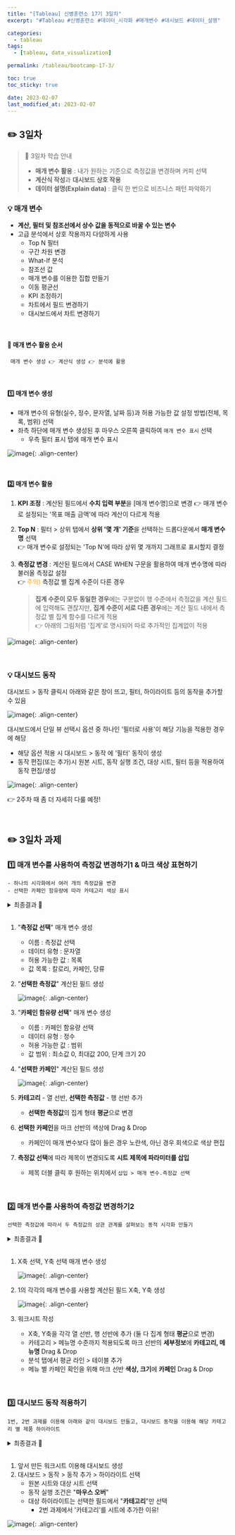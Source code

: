 ```yaml
---
title: "[Tableau] 신병훈련소 17기 3일차"
excerpt: "#Tableau #신병훈련소 #데이터_시각화 #매개변수 #대시보드 #데이터_설명"

categories:
  - tableau
tags:
  - [tableau, data_visualization]

permalink: /tableau/bootcamp-17-3/

toc: true
toc_sticky: true

date: 2023-02-07
last_modified_at: 2023-02-07
---
```


##  ✏️ 3일차

> 📖 3일차 학습 안내  
> - **매개 변수 활용** : 내가 원하는 기준으로 측정값을 변경하며 커피 선택
> - **계산식 작성**과 **대시보드 상호 작용**
> - **데이터 설명(Explain data)** : 클릭 한 번으로 비즈니스 패턴 파악하기


### 💡 매개 변수

- **계산, 필터 및 참조선에서 상수 값을 동적으로 바꿀 수 있는 변수**
- 고급 분석에서 상호 작용까지 다양하게 사용
  - Top N 필터
  - 구간 차원 변경
  - What-If 분석
  - 참조선 값
  - 매개 변수를 이용한 집합 만들기
  - 이동 평균선
  - KPI 조정하기
  - 차트에서 필드 변경하기
  - 대시보드에서 차트 변경하기

<br>

#### 👀 매개 변수 활용 순서

``` 
 매개 변수 생성 👉 계산식 생성 👉 분석에 활용 
```

<br>

#### 1️⃣ 매개 변수 생성

- 매개 변수의 유형(실수, 정수, 문자열, 날짜 등)과 허용 가능한 값 설정 방법(전체, 목록, 범위) 선택
- 좌측 하단에 매개 변수 생성된 후 마우스 오른쪽 클릭하여 `매개 변수 표시` 선택
  - 우측 필터 표시 탭에 매개 변수 표시

![image](/assets/images/posts_img/tableau_bootcamp/day3/20230207_tableau_bootcamp_17_3_1.png){: .align-center}

<br>

#### 2️⃣ 매개 변수 활용

1. **KPI 조정** : 계산된 필드에서 **수치 입력 부분**을 [매개 변수명]으로 변경
    👉 매개 변수로 설정되는 '목표 매출 금액'에 따라 계산이 다르게 적용
2. **Top N** : 필터 > 상위 탭에서 **상위 '몇 개' 기준**을 선택하는 드롭다운에서 **매개 변수명** 선택    
    👉 매개 변수로 설정되는 'Top N'에 따라 상위 몇 개까지 그래프로 표시할지 결정
3. **측정값 변경** : 계산된 필드에서 CASE WHEN 구문을 활용하여 매개 변수명에 따라 불러올 측정값 설정  
    👉 <span style="color:orange">주의)</span> 측정값 별 집계 수준이 다른 경우   
   
   > **집계 수준이 모두 동일한 경우**에는 구분없이 행 수준에서 측정값을 계산 필드에 입력해도 괜찮지만,
   > **집계 수준이 서로 다른 경우**에는 계산 필드 내에서 측정값 별 집계 함수를 다르게 적용  
   > 👉 아래의 그림처럼 '집계'로 명시되어 따로 추가적인 집계없이 적용
          
![image](/assets/images/posts_img/tableau_bootcamp/day3/20230207_tableau_bootcamp_17_3_2.png){: .align-center}
 
<br>


### 💡 대시보드 동작

대시보드 > 동작 클릭시 아래와 같은 창이 뜨고, 필터, 하이라이트 등의 동작을 추가할 수 있음

![image](/assets/images/posts_img/tableau_bootcamp/day3/20230207_tableau_bootcamp_17_3_3.png){: .align-center}

대시보드에서 단일 뷰 선택시 옵션 중 하나인 '필터로 사용'이 해당 기능을 적용한 경우에 해당  
- 해당 옵션 적용 시 대시보드 > 동작 에 '필터' 동작이 생성
- 동작 편집(또는 추가)시 원본 시트, 동작 실행 조건, 대상 시트, 필터 등을 적용하여 동작 편집/생성

![image](/assets/images/posts_img/tableau_bootcamp/day3/20230207_tableau_bootcamp_17_3_4.png){: .align-center}

👉 2주차 때 좀 더 자세히 다룰 예정!


<br>

##  ✏️ 3일차 과제


### 1️⃣ 매개 변수를 사용하여 측정값 변경하기1 & 마크 색상 표현하기

```
- 하나의 시각화에서 여러 개의 측정값을 변경
- 선택한 카페인 함유량에 따라 카테고리 색상 표시
```

<details>
<summary>최종결과 🌈</summary>
<div markdown="1">       

![image](/assets/images/posts_img/tableau_bootcamp/day3/20230207_tableau_bootcamp_17_3_7.png){: .align-center}  

</div>
</details>

<br>

1. "**측정값 선택**" 매개 변수 생성
      - 이름 : 측정값 선택
      - 데이터 유형 : 문자열
      - 허용 가능한 값 : 목록     
      - 값 목록 : 칼로리, 카페인, 당류 
2. "**선택한 측정값**" 계산된 필드 생성

   ![image](/assets/images/posts_img/tableau_bootcamp/day3/20230207_tableau_bootcamp_17_3_5.png){: .align-center}

3. "**카페인 함유량 선택**" 매개 변수 생성
      - 이름 : 카페인 함유량 선택
      - 데이터 유형 : 정수
      - 허용 가능한 값 : 범위
      - 값 범위 : 최소값 0, 최대값 200, 단계 크기 20

4. "**선택한 카페인**" 계산된 필드 생성  

   ![image](/assets/images/posts_img/tableau_bootcamp/day3/20230207_tableau_bootcamp_17_3_6.png){: .align-center}

5. **카테고리** - 열 선반, **선택한 측정값** - 행 선반 추가
   - **선택한 측정값**의 집계 형태 **평균**으로 변경
6. **선택한 카페인**을 마크 선반의 색상에 Drag & Drop
   - 카페인이 매개 변수보다 많이 들은 경우 노란색, 아닌 경우 회색으로 색상 편집
7. **측정값 선택**에 따라 제목이 변경되도록 **시트 제목에 파라미터를 삽입**
    - 제목 더블 클릭 후 원하는 위치에서 `삽입 > 매개 변수.측정값 선택`

<br>

### 2️⃣ 매개 변수를 사용하여 측정값 변경하기2

```
선택한 측정값에 따라서 두 측정값의 상관 관계를 살펴보는 동적 시각화 만들기
```

<details>
<summary>최종결과 🌈</summary>
<div markdown="1">       

![image](/assets/images/posts_img/tableau_bootcamp/day3/20230207_tableau_bootcamp_17_3_10.png){: .align-center}  

</div>
</details>

<br>

1. X축 선택, Y축 선택 매개 변수 생성

   ![image](/assets/images/posts_img/tableau_bootcamp/day3/20230207_tableau_bootcamp_17_3_8.png){: .align-center}

2. 1의 각각의 매개 변수를 사용할 계산된 필드 X축, Y축 생성

   ![image](/assets/images/posts_img/tableau_bootcamp/day3/20230207_tableau_bootcamp_17_3_9.png){: .align-center}

3. 워크시트 작성
   - X축, Y축을 각각 열 선반, 행 선반에 추가 (둘 다 집계 형태 **평균**으로 변경)
   - 카테고리 > 메뉴명 수준까지 적용되도록 마크 선반의 **세부정보**에 **카테고리, 메뉴명** Drag & Drop
   - 분석 탭에서 평균 라인 > 테이블 추가
   - 메뉴 별 카페인 확인을 위해 마크 선반 **색상, 크기**에 **카페인** Drag & Drop


<br>

### 3️⃣ 대시보드 동작 적용하기

```
1번, 2번 과제를 이용해 아래와 같이 대시보드 만들고, 대시보드 동작을 이용해 해당 카테고리 별 제품 하이라이트
```

<details>
<summary>최종결과 🌈</summary>
<div markdown="1">       

![image](/assets/images/posts_img/tableau_bootcamp/day3/20230207_tableau_bootcamp_17_3_12.png){: .align-center}  

</div>
</details>

<br>

1. 앞서 만든 워크시트 이용해 대시보드 생성
2. 대시보드 > 동작 > 동작 추가 > 하이라이트 선택
   - 원본 시트와 대상 시트 선택
   - 동작 실행 조건은 "**마우스 오버**"
   - 대상 하이라이트는 선택한 필드에서 "**카테고리**"만 선택
     - 2번 과제에서 '카테고리'를 시트에 추가한 이유!

![image](/assets/images/posts_img/tableau_bootcamp/day3/20230207_tableau_bootcamp_17_3_11.png){: .align-center}



<br><br>